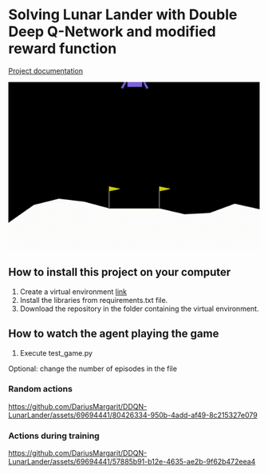 # Solving Lunar Lander with Double Deep Q-Network and modified reward function

[Project documentation](/DDQN_LunarLander.pdf)

[![](docs/landing.gif)](docs/landing.gif)

## How to install this project on your computer

1. Create a virtual environment [link](https://www.freecodecamp.org/news/how-to-setup-virtual-environments-in-python/)
2. Install the libraries from requirements.txt file.
3. Download the repository in the folder containing the virtual environment.

## How to watch the agent playing the game

1. Execute test_game.py

Optional: change the number of episodes in the file

### Random actions
https://github.com/DariusMargarit/DDQN-LunarLander/assets/69694441/80426334-950b-4add-af49-8c215327e079

### Actions during training
https://github.com/DariusMargarit/DDQN-LunarLander/assets/69694441/57885b91-b12e-4635-ae2b-9f62b472eea4
